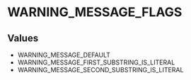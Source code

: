 # WARNING_MESSAGE_FLAGS

## Values
* WARNING_MESSAGE_DEFAULT
* WARNING_MESSAGE_FIRST_SUBSTRING_IS_LITERAL
* WARNING_MESSAGE_SECOND_SUBSTRING_IS_LITERAL